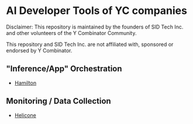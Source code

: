 # AI Developer Tools of YC companies
Disclaimer: This repository is maintained by the founders of SID Tech Inc. and other volunteers of the Y Combinator Community.

This repository and SID Tech Inc. are not affiliated with, sponsored or endorsed by Y Combinator.

## "Inference/App" Orchestration
* [Hamilton](https://github.com/dagWorks-Inc/hamilton)

## Monitoring / Data Collection
* [Helicone](https://helicone.ai)

